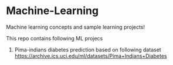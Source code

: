 # Machine-Learning
Machine learning concepts and sample learning projects!

This repo contains following ML projecs
1. Pima-indians diabetes prediction based on following dataset https://archive.ics.uci.edu/ml/datasets/Pima+Indians+Diabetes
